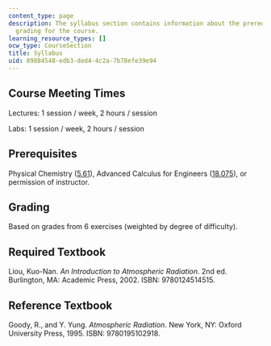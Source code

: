 ```yaml
---
content_type: page
description: The syllabus section contains information about the prerequisites, and
  grading for the course.
learning_resource_types: []
ocw_type: CourseSection
title: Syllabus
uid: 89884548-edb3-ded4-4c2a-7b78efe39e94
---
```


Course Meeting Times
--------------------

Lectures: 1 session / week, 2 hours / session

Labs: 1 session / week, 2 hours / session

Prerequisites
-------------

Physical Chemistry ([5.61](/courses/5-61-physical-chemistry-fall-2007)), Advanced Calculus for Engineers ([18.075](/courses/18-075-advanced-calculus-for-engineers-fall-2004)), or permission of instructor.

Grading
-------

Based on grades from 6 exercises (weighted by degree of difficulty).

Required Textbook
-----------------

Liou, Kuo-Nan. _An Introduction to Atmospheric Radiation_. 2nd ed. Burlington, MA: Academic Press, 2002. ISBN: 9780124514515.

Reference Textbook
------------------

Goody, R., and Y. Yung. _Atmospheric Radiation_. New York, NY: Oxford University Press, 1995. ISBN: 9780195102918.